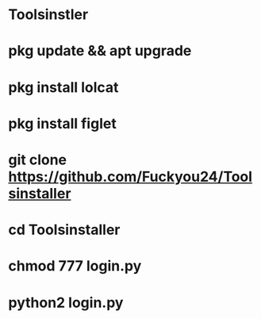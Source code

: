 # Toolsinstler

# pkg update && apt upgrade
# pkg install lolcat
# pkg install figlet

# git clone https://github.com/Fuckyou24/Toolsinstaller
# cd Toolsinstaller
# chmod 777 login.py
# python2 login.py
